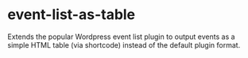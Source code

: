 # event-list-as-table
Extends the popular Wordpress event list plugin to output events as a simple HTML table (via shortcode) instead of the default plugin format.
